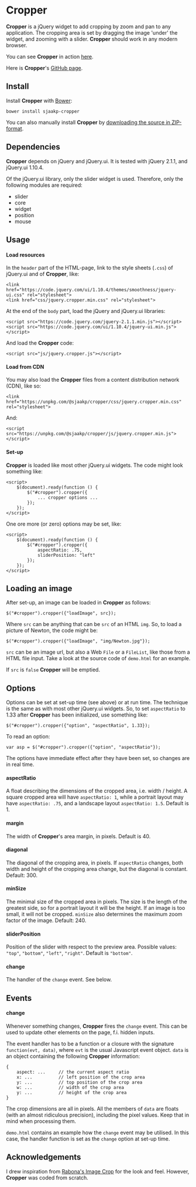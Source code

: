 # Cropper #

**Cropper** is a jQuery widget to add cropping by zoom and pan to any application. The cropping area is set by dragging the image 'under' the widget, and zooming with a slider. **Cropper** should work in any modern browser.

You can see **Cropper** in action [here](http://www.sjaakpriester.nl/software/cropper).

Here is **Cropper**'s  [GitHub page](https://github.com/sjaakp/cropper).

## Install ##

Install **Cropper** with [Bower](http://bower.io/):

	bower install sjaakp-cropper

You can also manually install **Cropper** by [downloading the source in ZIP-format](https://github.com/sjaakp/cropper/archive/master.zip).

## Dependencies ##

**Cropper** depends on jQuery and jQuery.ui.
It is tested with jQuery 2.1.1, and jQuery.ui 1.10.4.

Of the jQuery.ui library, only the slider widget is used. Therefore, only the following modules are required:

- slider
- core
- widget
- position
- mouse

## Usage ##

#### Load resources ####

In the `header` part of the HTML-page, link to the style sheets (`.css`) of jQuery.ui and of **Cropper**, like:

    <link href="https://code.jquery.com/ui/1.10.4/themes/smoothness/jquery-ui.css" rel="stylesheet">
    <link href="css/jquery.cropper.min.css" rel="stylesheet">

At the end of the `body` part, load the jQuery and jQuery.ui libraries:
 
    <script src="https://code.jquery.com/jquery-2.1.1.min.js"></script>
    <script src="https://code.jquery.com/ui/1.10.4/jquery-ui.min.js"></script>

And load the **Cropper** code:

    <script src="js/jquery.cropper.js"></script>
    
#### Load from CDN ####

You may also load the **Cropper** files from a content distribution network (CDN), like so:

    <link href="https://unpkg.com/@sjaakp/cropper/css/jquery.cropper.min.css" rel="stylesheet">

And:

    <script src="https://unpkg.com/@sjaakp/cropper/js/jquery.cropper.min.js"></script>

 
#### Set-up ####

**Cropper** is loaded like most other jQuery.ui widgets. The code might look something like:

    <script>
        $(document).ready(function () {
            $("#cropper").cropper({
                ... cropper options ...
            });
        });
    </script>

One ore more (or zero) options may be set, like:

    <script>
        $(document).ready(function () {
            $("#cropper").cropper({
                aspectRatio: .75,
                sliderPosition: "left"
            });
        });
    </script>

## Loading an image ##

After set-up, an image can be loaded in **Cropper** as follows:

    $("#cropper").cropper({"loadImage", src});

Where `src` can be anything that can be `src` of an HTML `img`. So, to load a picture of Newton, the code might be:

    $("#cropper").cropper({"loadImage", "img/Newton.jpg"});

`src` can be an image url, but also a Web `File` or a `FileList`, like those from a HTML file input. Take a look at the source code of `demo.html` for an example.

If `src` is `false` **Cropper** will be emptied.

## Options ##

Options can be set at set-up time (see above) or at run time. The technique is the same as with most other jQuery.ui widgets. So, to set `aspectRatio` to 1.33 after **Cropper** has been initialized, use something like:

    $("#cropper").cropper({"option", "aspectRatio", 1.33});

To read an option:

    var asp = $("#cropper").cropper({"option", "aspectRatio"});

The options have immediate effect after they have been set, so changes are in real time.

#### aspectRatio ####

A float describing the dimensions of the cropped area, i.e. width / height. A square cropped area will have `aspectRatio: 1`, while a portrait layout may have `aspectRatio: .75`, and a landscape layout `aspectRatio: 1.5`. Default is 1.

#### margin ####

The width of **Cropper**'s area margin, in pixels. Default is 40.

#### diagonal ####

The diagonal of the cropping area, in pixels. If `aspectRatio` changes, both width and height of the cropping area change, but the diagonal is constant. Default: 300.

#### minSize ####

The minimal size of the cropped area in pixels. The size is the length of the greatest side, so for a portrait layout it will be the height. If an image is too small, it will not be cropped. `minSize` also determines the maximum zoom factor of the image. Default: 240.

#### sliderPosition ####

Position of the slider with respect to the preview area. Possible values: `"top"`, `"bottom"`, `"left"`, `"right"`. Default is `"bottom"`.

#### change ####

The handler of the `change` event. See below.

## Events ##

#### change ####

Whenever something changes, **Cropper** fires the `change` event. This can be used to update other elements on the page, f.i. hidden inputs. 

The event handler has to be a  function or a closure with the signature `function(evt, data)`, where `evt` is the usual Javascript event object. `data` is an object containing the following **Cropper** information:

    {
        aspect: ...		// the current aspect ratio
		x: ...			// left position of the crop area
		y: ...			// top position of the crop area
		w: ...			// width of the crop area
		y: ...			// height of the crop area
    }

The crop dimensions are all in pixels. All the members of `data` are floats (with an almost ridiculous precision), including the pixel values. Keep that in mind when processing them.

`demo.html` contains an example how the `change` event may be utilised. In this case, the handler function is set as the `change` option at set-up time.

## Acknowledgements ##

I drew inspiration from [Rabona's Image Crop](https://codecanyon.net/item/image-crop/5348464) for the look and feel.  However, **Cropper** was coded from scratch.
 